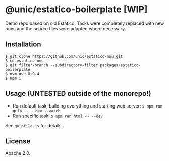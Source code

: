 # @unic/estatico-boilerplate [WIP]

Demo repo based on old Estático. Tasks were completely replaced with new ones and the source files were adapted where necessary.

## Installation

```
$ git clone https://github.com/unic/estatico-nou.git
$ cd estatico-nou
$ git filter-branch --subdirectory-filter packages/estatico-boilerplate
$ nvm use 8.9.4
$ npm i
```

## Usage (UNTESTED outside of the monorepo!)

- Run default task, building everything and starting web server: `$ npm run gulp -- --dev --watch`
- Run specific task: `$ npm run html -- --dev`

See `gulpfile.js` for details.

## License

Apache 2.0.
